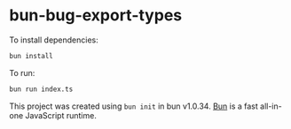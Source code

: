 # bun-bug-export-types

To install dependencies:

```bash
bun install
```

To run:

```bash
bun run index.ts
```

This project was created using `bun init` in bun v1.0.34. [Bun](https://bun.sh) is a fast all-in-one JavaScript runtime.
